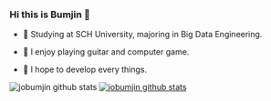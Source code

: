 ### Hi this is Bumjin 👋

- 🌱 Studying at SCH University, majoring in Big Data Engineering.

- 💬 I enjoy playing guitar and computer game.

- 🚀 I hope to develop every things.
  
  
  
  
![jobumjin github stats](https://github-readme-stats.vercel.app/api?username=jobumjin&show_icons=true&theme=darcula)
[![jobumjin github stats](https://github-readme-stats.vercel.app/api/top-langs/?username=jobumjin&show_icons=true&hide_border=true&title_color=004386&icon_color=004386&layout=compact&theme=darcula)](https://github.com/jobumjin)
<!--
**jobumjin/jobumjin** is a ✨ _special_ ✨ repository because its `README.md` (this file) appears on your GitHub profile.

Here are some ideas to get you started:

- 🔭 I’m currently working on ...
- 🌱 I’m currently learning ...
- 👯 I’m looking to collaborate on ...
- 🤔 I’m looking for help with ...
- 💬 Ask me about ...
- 📫 How to reach me: ...
- 😄 Pronouns: ...
- ⚡ Fun fact: ...
-->

